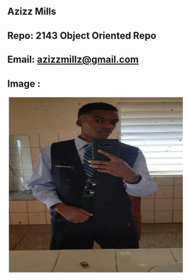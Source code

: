 ## Azizz Mills
## Repo: 2143 Object Oriented Repo 
## Email: azizzmillz@gmail.com
## Image :
<img src= "Pic.PNG" height= "400" width="400">
